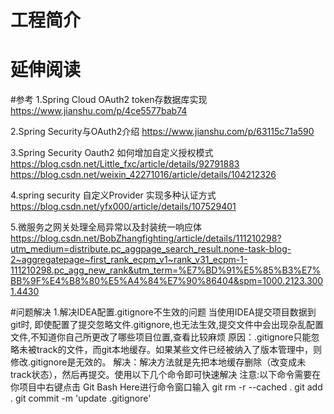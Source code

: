 # 工程简介



# 延伸阅读

#参考
1.Spring Cloud OAuth2 token存数据库实现
    https://www.jianshu.com/p/4ce5577bab74 
    
2.Spring Security与OAuth2介绍
    https://www.jianshu.com/p/63115c71a590
    
3.Spring Security Oauth2 如何增加自定义授权模式
    https://blog.csdn.net/Little_fxc/article/details/92791883
    https://blog.csdn.net/weixin_42271016/article/details/104212326
    
4.spring security 自定义Provider 实现多种认证方式
    https://blog.csdn.net/yfx000/article/details/107529401
    
5.微服务之网关处理全局异常以及封装统一响应体
    https://blog.csdn.net/BobZhangfighting/article/details/111210298?utm_medium=distribute.pc_aggpage_search_result.none-task-blog-2~aggregatepage~first_rank_ecpm_v1~rank_v31_ecpm-1-111210298.pc_agg_new_rank&utm_term=%E7%BD%91%E5%85%B3%E7%BB%9F%E4%B8%80%E5%A4%84%E7%90%86404&spm=1000.2123.3001.4430
    
#问题解决
1.解决IDEA配置.gitignore不生效的问题
  当使用IDEA提交项目数据到git时, 即使配置了提交忽略文件.gitignore,也无法生效,提交文件中会出现杂乱配置文件,不知道你自己所更改了哪些项目位置,查看比较麻烦
  原因：.gitignore只能忽略未被track的文件，而git本地缓存。如果某些文件已经被纳入了版本管理中，则修改.gitignore是无效的。
  解决：解决方法就是先把本地缓存删除（改变成未track状态），然后再提交。使用以下几个命令即可快速解决
  注意:以下命令需要在你项目中右键点击 Git Bash Here进行命令窗口输入
  git rm -r --cached .
  git add .
  git commit -m 'update .gitignore'




















